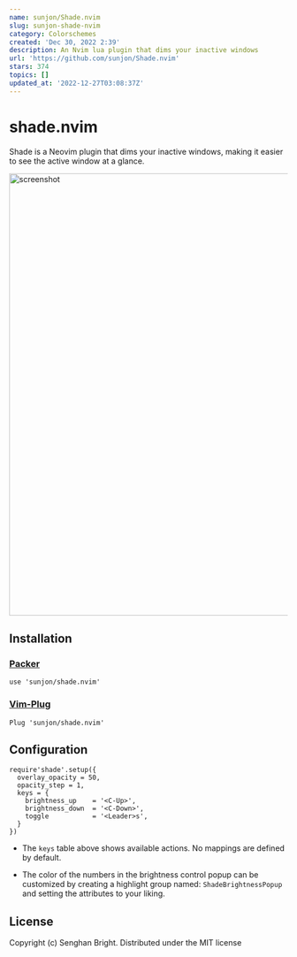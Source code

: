 ```yaml
---
name: sunjon/Shade.nvim
slug: sunjon-shade-nvim
category: Colorschemes
created: 'Dec 30, 2022 2:39'
description: An Nvim lua plugin that dims your inactive windows
url: 'https://github.com/sunjon/Shade.nvim'
stars: 374
topics: []
updated_at: '2022-12-27T03:08:37Z'
---
```

# shade.nvim

Shade is a Neovim plugin that dims your inactive windows, making it easier to see the active window at a glance.

<img src="https://raw.githubusercontent.com/sunjon/images/master/shade_demo.gif" alt="screenshot" width="800"/>

## Installation

### [Packer](https://github.com/wbthomason/packer.nvim)

    use 'sunjon/shade.nvim'

### [Vim-Plug](https://github.com/junegunn/vim-plug)

    Plug 'sunjon/shade.nvim'

## Configuration

    require'shade'.setup({
      overlay_opacity = 50,
      opacity_step = 1,
      keys = {
        brightness_up    = '<C-Up>',
        brightness_down  = '<C-Down>',
        toggle           = '<Leader>s',
      }
    })

*   The `keys` table above shows available actions. No mappings are defined by default.

*   The color of the numbers in the brightness control popup can be customized by creating a highlight group named: `ShadeBrightnessPopup` and setting the attributes to your liking.

## License

Copyright (c) Senghan Bright. Distributed under the MIT license
